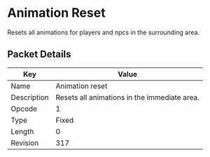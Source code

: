 # Animation Reset
Resets all animations for players and npcs in the surrounding area.

## Packet Details
| Key | Value |
|--|--|
| Name | Animation reset |
| Description | Resets all animations in the immediate area. |
| Opcode | 1 |
| Type | Fixed |
| Length | 0 |
| Revision | 317 |
